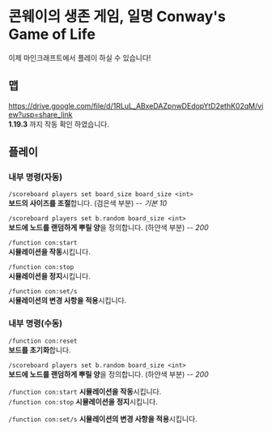 # 콘웨이의 생존 게임, 일명 Conway's Game of Life
이제 마인크래프트에서 플레이 하실 수 있습니다!

## 맵
https://drive.google.com/file/d/1RLuL_ABxeDAZpnwDEdopYtD2ethK02qM/view?usp=share_link   
**1.19.3** 까지 작동 확인 하였습니다.

## 플레이
### 내부 명령(자동)   

  `/scoreboard players set board_size board_size <int>`   
  **보드의 사이즈를 조절**합니다. (검은색 부분) -- *기본 10*
   
   
  `/scoreboard players set b.random board_size <int>`   
  **보드에 노드를 랜덤하게 뿌릴 양**을 정의합니다. (하얀색 부분) -- *200*   
   
   
   
  `/function con:start`   
  **시뮬레이션을 작동**시킵니다.   
  
  
  `/function con:stop`   
  **시뮬레이션을 정지**시킵니다.   
   
   
  `/function con:set/s`   
  **시뮬레이션의 변경 사항을 적용**시킵니다.



### 내부 명령(수동)   

  `/function con:reset`   
  **보드를 초기화**합니다.
   
   
  `/scoreboard players set b.random board_size <int>`   
  **보드에 노드를 랜덤하게 뿌릴 양**을 정의합니다. (하얀색 부분) -- *200*   
   
   
   
  `/function con:start`   **시뮬레이션을 작동**시킵니다.   
  `/function con:stop`   **시뮬레이션을 정지**시킵니다.   
   
   
  `/function con:set/s`   **시뮬레이션의 변경 사항을 적용**시킵니다.
